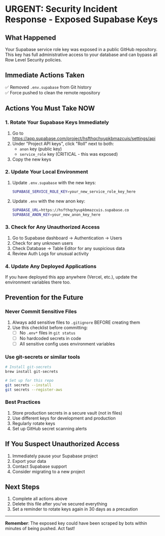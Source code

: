 # URGENT: Security Incident Response - Exposed Supabase Keys

## What Happened
Your Supabase service role key was exposed in a public GitHub repository. This key has full administrative access to your database and can bypass all Row Level Security policies.

## Immediate Actions Taken
✅ Removed `.env.supabase` from Git history  
✅ Force pushed to clean the remote repository  

## Actions You Must Take NOW

### 1. Rotate Your Supabase Keys Immediately
1. Go to https://app.supabase.com/project/hsfthqchyupkbmazcuis/settings/api
2. Under "Project API keys", click "Roll" next to both:
   - `anon` key (public key)
   - `service_role` key (CRITICAL - this was exposed)
3. Copy the new keys

### 2. Update Your Local Environment
1. Update `.env.supabase` with the new keys:
   ```bash
   SUPABASE_SERVICE_ROLE_KEY=your_new_service_role_key_here
   ```

2. Update `.env` with the new anon key:
   ```bash
   SUPABASE_URL=https://hsfthqchyupkbmazcuis.supabase.co
   SUPABASE_ANON_KEY=your_new_anon_key_here
   ```

### 3. Check for Any Unauthorized Access
1. Go to Supabase dashboard → Authentication → Users
2. Check for any unknown users
3. Check Database → Table Editor for any suspicious data
4. Review Auth Logs for unusual activity

### 4. Update Any Deployed Applications
If you have deployed this app anywhere (Vercel, etc.), update the environment variables there too.

## Prevention for the Future

### Never Commit Sensitive Files
1. Always add sensitive files to `.gitignore` BEFORE creating them
2. Use this checklist before committing:
   - [ ] No `.env*` files in `git status`
   - [ ] No hardcoded secrets in code
   - [ ] All sensitive config uses environment variables

### Use git-secrets or similar tools
```bash
# Install git-secrets
brew install git-secrets

# Set up for this repo
git secrets --install
git secrets --register-aws
```

### Best Practices
1. Store production secrets in a secure vault (not in files)
2. Use different keys for development and production
3. Regularly rotate keys
4. Set up GitHub secret scanning alerts

## If You Suspect Unauthorized Access
1. Immediately pause your Supabase project
2. Export your data
3. Contact Supabase support
4. Consider migrating to a new project

## Next Steps
1. Complete all actions above
2. Delete this file after you've secured everything
3. Set a reminder to rotate keys again in 30 days as a precaution

---
**Remember**: The exposed key could have been scraped by bots within minutes of being pushed. Act fast!